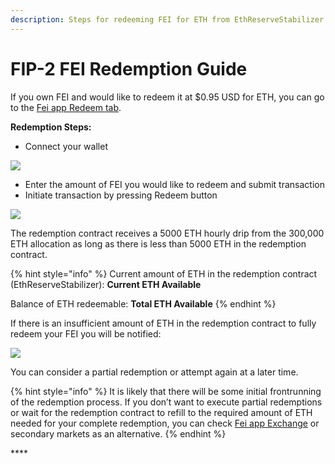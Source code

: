 ```yaml
---
description: Steps for redeeming FEI for ETH from EthReserveStabilizer Contract
---
```


# FIP-2 FEI Redemption Guide

If you own FEI and would like to redeem it at $0.95 USD for ETH, you can go to the [Fei app Redeem tab](https://app.fei.money/redeem).

**Redemption Steps:**

* Connect your wallet

![](https://lh4.googleusercontent.com/IBy5kJcEppIyL5U5djKokWQnzuu28PItpEroHOJGkciewod7fUCbVqBDuOtELKgUA5cSylE9JWaL778nlJFtLMk4BGi_dhjMyO1y5ilNLquvhpIZ_1nrFOg80SXC8cNoM27jUqLU)

* Enter the amount of FEI you would like to redeem and submit transaction
* Initiate transaction by pressing Redeem button

![](https://lh4.googleusercontent.com/6KepYwpb_QadVpdxwJiElJVAFsP4Kh1TqM6DbSRvOjf2_uoHgS3c41n1G0_g4d94fgyunUuWy0hteZzrJydsarEK6Zwu4Z0OLhhLAqxi-l2JPZDZ0y8ekgmIrV55bnIXRbwDF21T)

The redemption contract receives a 5000 ETH hourly drip from the 300,000 ETH allocation as long as there is less than 5000 ETH in the redemption contract. 

{% hint style="info" %}
Current amount of ETH in the redemption contract \(EthReserveStabilizer\): **Current ETH Available**

Balance of ETH redeemable: **Total ETH Available**
{% endhint %}

If there is an insufficient amount of ETH in the redemption contract to fully redeem your FEI you will be notified:

![](https://lh4.googleusercontent.com/UFq2uonSeD2BSBzjGJfb4WJtLzRefpyBK8A_eljwU-l2xtCE_gOPB2z_LnvtZDB9SARjWaODFwxkGdTt_lo1VIze6bYBZwlF-2efTtxB4pJGAz_cPqbDd7Yniil3hY8ArE8Mr-Ia)

You can consider a partial redemption or attempt again at a later time.

{% hint style="info" %}
It is likely that there will be some initial frontrunning of the redemption process. If you don’t want to execute partial redemptions or wait for the redemption contract to refill to the required amount of ETH needed for your complete redemption, you can check [Fei app Exchange](https://app.fei.money/exchange) or secondary markets as an alternative.
{% endhint %}

\*\*\*\*

